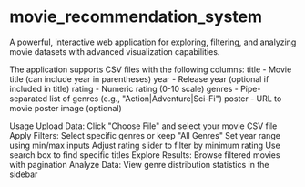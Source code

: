 # movie_recommendation_system
A powerful, interactive web application for exploring, filtering, and analyzing movie datasets with advanced visualization capabilities.

The application supports CSV files with the following columns:
title - Movie title (can include year in parentheses)
year - Release year (optional if included in title)
rating - Numeric rating (0-10 scale)
genres - Pipe-separated list of genres (e.g., "Action|Adventure|Sci-Fi")
poster - URL to movie poster image (optional)


Usage
Upload Data: Click "Choose File" and select your movie CSV file
Apply Filters:
Select specific genres or keep "All Genres"
Set year range using min/max inputs
Adjust rating slider to filter by minimum rating
Use search box to find specific titles
Explore Results: Browse filtered movies with pagination
Analyze Data: View genre distribution statistics in the sidebar
